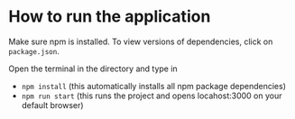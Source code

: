 # How to run the application
Make sure npm is installed. To view versions of dependencies, click on `package.json`.

Open the terminal in the directory and type in

- `npm install` (this automatically installs all npm package dependencies)
- `npm run start` (this runs the project and opens locahost:3000 on your default browser)